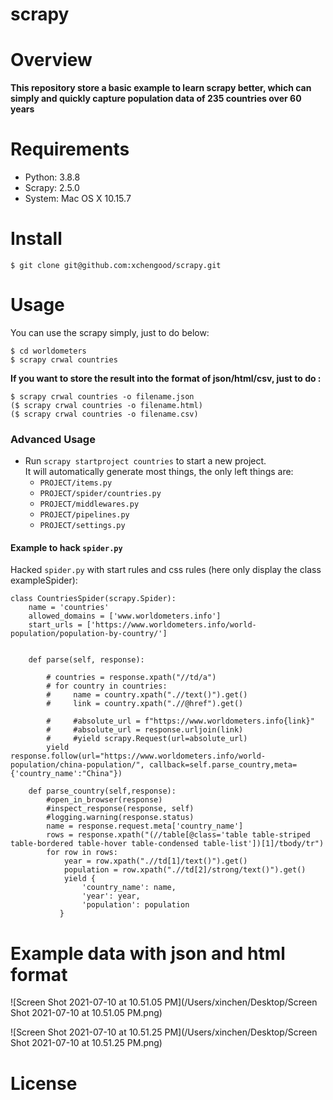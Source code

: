 # scrapy
# Overview

**This repository store a basic example to learn scrapy better, which can simply and quickly capture population data of 235 countries over 60 years**

# Requirements

- Python: 3.8.8
- Scrapy: 2.5.0
- System: Mac OS X 10.15.7


# Install 

```
$ git clone git@github.com:xchengood/scrapy.git
```

# Usage

You can use the scrapy simply, just to do below:

```
$ cd worldometers
$ scrapy crwal countries
```

**If you want to store the result into the format of json/html/csv, just to do :**

```
$ scrapy crwal countries -o filename.json
($ scrapy crwal countries -o filename.html)
($ scrapy crwal countries -o filename.csv)
```

### Advanced Usage

* Run `scrapy startproject countries` to start a new project.  
  It will automatically generate most things, the only left things are:
  * `PROJECT/items.py`
  * `PROJECT/spider/countries.py`
  * `PROJECT/middlewares.py`
  * `PROJECT/pipelines.py`
  * `PROJECT/settings.py`

#### Example to hack  `spider.py`

Hacked `spider.py` with start rules and css rules (here only display the class exampleSpider):  

```
class CountriesSpider(scrapy.Spider):
    name = 'countries'
    allowed_domains = ['www.worldometers.info']
    start_urls = ['https://www.worldometers.info/world-population/population-by-country/']

    
    def parse(self, response):
        
        # countries = response.xpath("//td/a")
        # for country in countries:
        #     name = country.xpath(".//text()").get()
        #     link = country.xpath(".//@href").get()

        #     #absolute_url = f"https://www.worldometers.info{link}"
        #     #absolute_url = response.urljoin(link)
        #     #yield scrapy.Request(url=absolute_url)
        yield response.follow(url="https://www.worldometers.info/world-population/china-population/", callback=self.parse_country,meta={'country_name':"China"})

    def parse_country(self,response):
        #open_in_browser(response)
        #inspect_response(response, self)
        #logging.warning(response.status)
        name = response.request.meta['country_name']
        rows = response.xpath("(//table[@class='table table-striped table-bordered table-hover table-condensed table-list'])[1]/tbody/tr")
        for row in rows:
            year = row.xpath(".//td[1]/text()").get()
            population = row.xpath(".//td[2]/strong/text()").get()
            yield {
                'country_name': name,
                'year': year,
                'population': population
           }
```

# Example data with json and html format

![Screen Shot 2021-07-10 at 10.51.05 PM](/Users/xinchen/Desktop/Screen Shot 2021-07-10 at 10.51.05 PM.png)

![Screen Shot 2021-07-10 at 10.51.25 PM](/Users/xinchen/Desktop/Screen Shot 2021-07-10 at 10.51.25 PM.png)

# License



